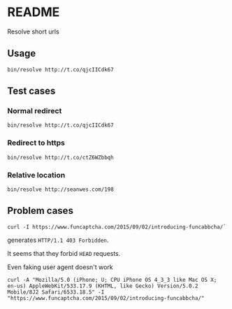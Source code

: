 # README

Resolve short urls

## Usage

```
bin/resolve http://t.co/qjcIICdk67
```

## Test cases

### Normal redirect

`bin/resolve http://t.co/qjcIICdk67`

### Redirect to https

`bin/resolve http://t.co/ctZ6WZbbqh`

### Relative location

`bin/resolve http://seanwes.com/198`

## Problem cases

```
curl -I https://www.funcaptcha.com/2015/09/02/introducing-funcabbcha/`
```

generates `HTTP/1.1 403 Forbidden`.

It seems that they forbid `HEAD` requests.

Even faking user agent doesn't work

```
curl -A "Mozilla/5.0 (iPhone; U; CPU iPhone OS 4_3_3 like Mac OS X; en-us) AppleWebKit/533.17.9 (KHTML, like Gecko) Version/5.0.2 Mobile/8J2 Safari/6533.18.5" -I "https://www.funcaptcha.com/2015/09/02/introducing-funcabbcha/"
```
